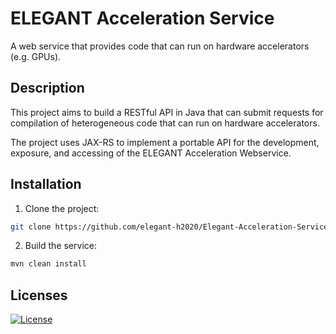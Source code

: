 # ELEGANT Acceleration Service
A web service that provides code that can run on hardware accelerators (e.g. GPUs).

## Description

This project aims to build a RESTful API in Java that can submit requests for compilation of heterogeneous code that can run on hardware accelerators.

The project uses JAX-RS to implement a portable API for the development, exposure, and accessing of the ELEGANT Acceleration Webservice.

## Installation

1. Clone the project:

```bash 
git clone https://github.com/elegant-h2020/Elegant-Acceleration-Service.git
```

2. Build the service:

```bash
mvn clean install
```

## Licenses

[![License](https://img.shields.io/badge/License-Apache%202.0-red.svg)]([https://github.com/beehive-lab/TornadoVM/blob/master/LICENSE_APACHE2](https://github.com/stratika/elegant-acceleration-service/blob/main/LICENSE.txt))
